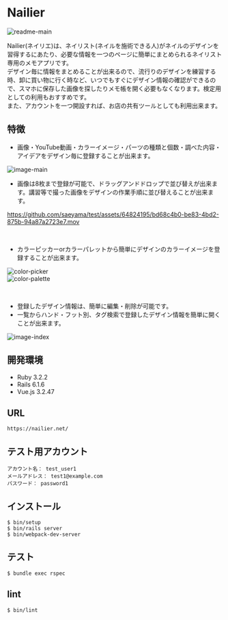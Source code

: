 # Nailier
![readme-main](https://github.com/saeyama/test/assets/64824195/729e8365-0319-47f3-804b-a7d0b30b3768.png)

Nailier(ネイリエ)は、ネイリスト(ネイルを施術できる人)がネイルのデザインを習得するにあたり、必要な情報を一つのページに簡単にまとめられるネイリスト専用のメモアプリです。  
デザイン毎に情報をまとめることが出来るので、流行りのデザインを練習する時、卸に買い物に行く時など、いつでもすぐにデザイン情報の確認ができるので、スマホに保存した画像を探したりメモ帳を開く必要もなくなります。検定用としての利用もおすすめです。  
また、アカウントを一つ開設すれば、お店の共有ツールとしても利用出来ます。

## 特徴

- 画像・YouTube動画・カラーイメージ・パーツの種類と個数・調べた内容・アイデアをデザイン毎に登録することが出来ます。

![image-main](https://user-images.githubusercontent.com/64824195/216572975-f8a48e28-d8de-4152-9f57-51e8b88e67e3.png)

- 画像は8枚まで登録が可能で、ドラッグアンドドロップで並び替えが出来ます。講習等で撮った画像をデザインの作業手順に並び替えることが出来ます。

https://github.com/saeyama/test/assets/64824195/bd68c4b0-be83-4bd2-875b-94a87a2723e7.mov

<br>

- カラーピッカーorカラーパレットから簡単にデザインのカラーイメージを登録することが出来ます。

![color-picker](https://github.com/saeyama/test/assets/64824195/d90d22ae-9660-40ff-878b-f1a74655b4da.png)  
![color-palette](https://github.com/saeyama/test/assets/64824195/454d2b98-e87e-465b-8e45-30539bf8aa91.png)

<br>

- 登録したデザイン情報は、簡単に編集・削除が可能です。  
- 一覧からハンド・フット別、タグ検索で登録したデザイン情報を簡単に開くことが出来ます。  

![image-index](https://github.com/saeyama/test/assets/64824195/70ddbcf4-00f6-41f1-9d95-5bead6dd1c68.png)  

## 開発環境

- Ruby 3.2.2
- Rails 6.1.6
- Vue.js 3.2.47

## URL

```
https://nailier.net/
```

## テスト用アカウント

```
アカウント名： test_user1  
メールアドレス： test1@example.com  
パスワード： password1
```

## インストール  
```
$ bin/setup
$ bin/rails server
$ bin/webpack-dev-server
```

## テスト
```
$ bundle exec rspec
```

## lint
```
$ bin/lint
```
